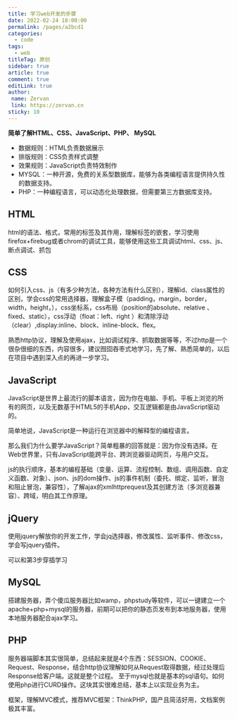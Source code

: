 ```yaml
---
title: 学习web开发的步骤
date: 2022-02-24 18:00:00
permalink: /pages/a2bcd1
categories:
  - code
tags:
  - web
titleTag: 原创 
sidebar: true
article: true
comment: true
editLink: true
author:
 name: Zervan
 link: https://zervan.cn
sticky: 10
---
```


**简单了解HTML、CSS、JavaScript、PHP、 MySQL**

- 数据规则：HTML负责数据展示
- 排版规则：CSS负责样式调整
- 效果规则：JavaScript负责特效制作
- MYSQL：一种开源，免费的关系型数据库，能够为各类编程语言提供持久性的数据支持。
- PHP：一种编程语言，可以动态化处理数据，但需要第三方数据库支持。

## HTML

html的语法、格式，常用的标签及其作用，理解标签的嵌套，学习使用firefox+firebug或者chrom的调试工具，能够使用这些工具调试html、css、js、断点调试、抓包

## CSS

如何引入css、js（有多少种方法，各种方法有什么区别），理解id、class属性的区别，学会css的常用选择器，理解盒子模（padding，margin，border，width，height，），css坐标系，css布局（position的absolute、relative 、fixed、static），css浮动（float：left、right ）和清除浮动（clear）,display:inline、block、inline-block、flex。

熟悉http协议，理解及使用ajax，比如调试程序、抓取数据等等，不过http是一个很杂很细的东西，内容很多，建议囫囵吞枣式地学习，先了解、熟悉简单的，以后在项目中遇到深入点的再进一步学习。

## JavaScript

JavaScript是世界上最流行的脚本语言，因为你在电脑、手机、平板上浏览的所有的网页，以及无数基于HTML5的手机App，交互逻辑都是由JavaScript驱动的。

简单地说，JavaScript是一种运行在浏览器中的解释型的编程语言。

那么我们为什么要学JavaScript？简单粗暴的回答就是：因为你没有选择。在Web世界里，只有JavaScript能跨平台、跨浏览器驱动网页，与用户交互。

js的执行顺序，基本的编程基础（变量、运算、流程控制、数组、调用函数、自定义函数、对象）、json、js的dom操作、js的事件机制（委托、绑定、监听，冒泡和阻止冒泡，兼容性），了解ajax的xmlhttprequest及其创建方法（多浏览器兼容）、跨域，明白其工作原理。

## jQuery

使用jquery解放你的开发工作，学会jq选择器，修改属性、监听事件、修改css，学会写jquery插件。

可以和第3步穿插学习

## MySQL

搭建服务器，弄个傻瓜服务器比如wamp，phpstudy等软件，可以一键建立一个apache+php+mysql的服务器，前期可以把你的静态页发布到本地服务器，使用本地服务器配合ajax学习。

## PHP

服务器端脚本其实很简单，总结起来就是4个东西：SESSION、COOKIE、Request、Response，结合http协议理解如何从Request取得数据，经过处理后Response给客户端。这就是整个过程。
至于mysql也就是基本的sql语句。如何使用php进行CURD操作。这块其实很难总结，基本上以实现业务为主。

框架，理解MVC模式，推荐MVC框架：ThinkPHP，国产且简洁好用，文档案例极其丰富。